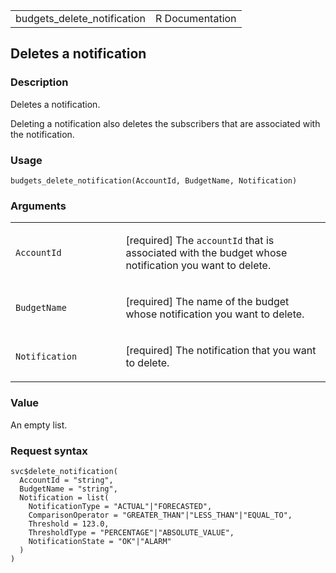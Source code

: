 <table style="width: 100%;">
<tbody>
<tr class="odd">
<td>budgets_delete_notification</td>
<td style="text-align: right;">R Documentation</td>
</tr>
</tbody>
</table>

## Deletes a notification

### Description

Deletes a notification.

Deleting a notification also deletes the subscribers that are associated
with the notification.

### Usage

    budgets_delete_notification(AccountId, BudgetName, Notification)

### Arguments

<table>
<colgroup>
<col style="width: 35%" />
<col style="width: 65%" />
</colgroup>
<tbody>
<tr class="odd">
<td><code
id="budgets_delete_notification_:_AccountId">AccountId</code></td>
<td><p>[required] The <code>accountId</code> that is associated with the
budget whose notification you want to delete.</p></td>
</tr>
<tr class="even">
<td><code
id="budgets_delete_notification_:_BudgetName">BudgetName</code></td>
<td><p>[required] The name of the budget whose notification you want to
delete.</p></td>
</tr>
<tr class="odd">
<td><code
id="budgets_delete_notification_:_Notification">Notification</code></td>
<td><p>[required] The notification that you want to delete.</p></td>
</tr>
</tbody>
</table>

### Value

An empty list.

### Request syntax

    svc$delete_notification(
      AccountId = "string",
      BudgetName = "string",
      Notification = list(
        NotificationType = "ACTUAL"|"FORECASTED",
        ComparisonOperator = "GREATER_THAN"|"LESS_THAN"|"EQUAL_TO",
        Threshold = 123.0,
        ThresholdType = "PERCENTAGE"|"ABSOLUTE_VALUE",
        NotificationState = "OK"|"ALARM"
      )
    )
